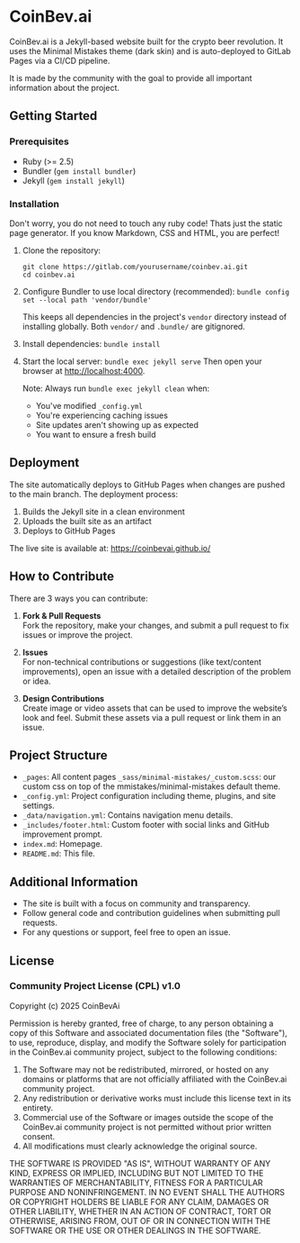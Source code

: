 # CoinBev.ai
CoinBev.ai is a Jekyll-based website built for the crypto beer revolution. It uses the Minimal Mistakes theme (dark skin) and is auto-deployed to GitLab Pages via a CI/CD pipeline.

It is made by the community with the goal to provide all important information about the project.

## Getting Started

### Prerequisites
- Ruby (>= 2.5)
- Bundler (`gem install bundler`)
- Jekyll (`gem install jekyll`)

### Installation
Don't worry, you do not need to touch any ruby code! Thats just the static page generator. If you know Markdown, CSS and HTML, you are perfect!

1. Clone the repository:
   ```
   git clone https://gitlab.com/yourusername/coinbev.ai.git
   cd coinbev.ai
   ```
2. Configure Bundler to use local directory (recommended):
   ```bundle config set --local path 'vendor/bundle'```

   This keeps all dependencies in the project's `vendor` directory instead of installing globally.
   Both `vendor/` and `.bundle/` are gitignored.
2. Install dependencies:
   ```bundle install```
3. Start the local server:
   ```bundle exec jekyll serve```
   Then open your browser at [http://localhost:4000](http://localhost:4000).

   Note: Always run `bundle exec jekyll clean` when:
   - You've modified `_config.yml`
   - You're experiencing caching issues
   - Site updates aren't showing up as expected
   - You want to ensure a fresh build

## Deployment

The site automatically deploys to GitHub Pages when changes are pushed to the main branch. The deployment process:

1. Builds the Jekyll site in a clean environment
2. Uploads the built site as an artifact
3. Deploys to GitHub Pages

The live site is available at: https://coinbevai.github.io/

## How to Contribute

There are 3 ways you can contribute:

1. **Fork & Pull Requests**  
   Fork the repository, make your changes, and submit a pull request to fix issues or improve the project.

2. **Issues**  
   For non-technical contributions or suggestions (like text/content improvements), open an issue with a detailed description of the problem or idea.

3. **Design Contributions**  
   Create image or video assets that can be used to improve the website’s look and feel. Submit these assets via a pull request or link them in an issue.

## Project Structure
- `_pages`: All content pages
 `_sass/minimal-mistakes/_custom.scss`: our custom css on top of the mmistakes/minimal-mistakes default theme.
- `_config.yml`: Project configuration including theme, plugins, and site settings.
- `_data/navigation.yml`: Contains navigation menu details.
- `_includes/footer.html`: Custom footer with social links and GitHub improvement prompt.
- `index.md`: Homepage.
- `README.md`: This file.

## Additional Information

- The site is built with a focus on community and transparency.
- Follow general code and contribution guidelines when submitting pull requests.
- For any questions or support, feel free to open an issue.

## License

### Community Project License (CPL) v1.0

Copyright (c) 2025 CoinBevAi

Permission is hereby granted, free of charge, to any person obtaining a copy of this Software and associated documentation files (the "Software"),
to use, reproduce, display, and modify the Software solely for participation in the CoinBev.ai community project,
subject to the following conditions:

1. The Software may not be redistributed, mirrored, or hosted on any domains or platforms that are not officially affiliated with the CoinBev.ai
   community project.
2. Any redistribution or derivative works must include this license text in its entirety.
3. Commercial use of the Software or images outside the scope of the CoinBev.ai community project is not permitted without prior written consent.
4. All modifications must clearly acknowledge the original source.

THE SOFTWARE IS PROVIDED "AS IS", WITHOUT WARRANTY OF ANY KIND, EXPRESS OR IMPLIED, INCLUDING BUT NOT LIMITED TO THE WARRANTIES OF MERCHANTABILITY,
FITNESS FOR A PARTICULAR PURPOSE AND NONINFRINGEMENT. IN NO EVENT SHALL THE AUTHORS OR COPYRIGHT HOLDERS BE LIABLE FOR ANY CLAIM, DAMAGES OR OTHER LIABILITY,
WHETHER IN AN ACTION OF CONTRACT, TORT OR OTHERWISE, ARISING FROM, OUT OF OR IN CONNECTION WITH THE SOFTWARE OR THE USE OR OTHER DEALINGS IN THE SOFTWARE.
